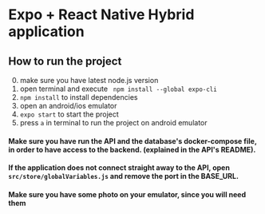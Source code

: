 # Expo + React Native Hybrid application

## How to run the project
0) make sure you have latest node.js version
1) open terminal and execute ``` npm install --global expo-cli```
2) ```npm install``` to install dependencies
3) open an android/ios emulator
4) ```expo start``` to start the project
5) press ```a``` in terminal to run the project on android emulator

#### Make sure you have run the API and the database's docker-compose file, in order to have access to the backend. (explained in the API's README).
#### If the application does not connect straight away to the API, open ```src/store/globalVariables.js``` and remove the port in the BASE_URL.
#### Make sure you have some photo on your emulator, since you will need them 
